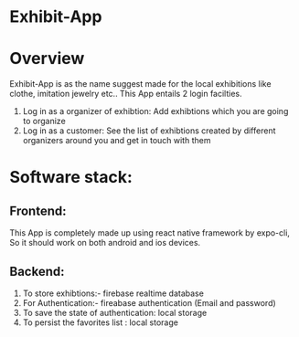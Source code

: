# Exhibit-App

# Overview

Exhibit-App is as the name suggest made for the local exhibitions like clothe, imitation jewelry etc..
This App entails 2 login facilties. 
1. Log in as a organizer of exhibtion: Add exhibtions which you are going to organize
2. Log in as a customer: See the list of exhibtions created by different organizers around you and get in touch with them

# Software stack:
## Frontend:
This App is completely made up using react native framework by expo-cli, So it should work on both android and ios devices.

## Backend: 
1. To store exhibtions:- firebase realtime database
2. For Authentication:- fireabase authentication (Email and password)
3. To save the state of authentication: local storage
4. To persist the favorites list : local storage
